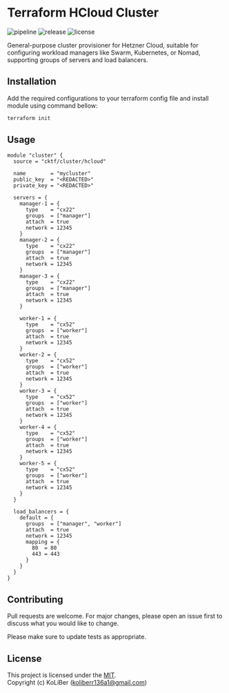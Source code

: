 # Terraform HCloud Cluster

![pipeline](https://github.com/cktf/terraform-hcloud-cluster/actions/workflows/ci.yml/badge.svg)
![release](https://img.shields.io/github/v/release/cktf/terraform-hcloud-cluster?display_name=tag)
![license](https://img.shields.io/github/license/cktf/terraform-hcloud-cluster)

General-purpose cluster provisioner for Hetzner Cloud, suitable for configuring workload managers like Swarm, Kubernetes, or Nomad, supporting groups of servers and load balancers.

## Installation

Add the required configurations to your terraform config file and install module using command bellow:

```bash
terraform init
```

## Usage

```hcl
module "cluster" {
  source = "cktf/cluster/hcloud"

  name        = "mycluster"
  public_key  = "<REDACTED>"
  private_key = "<REDACTED>"

  servers = {
    manager-1 = {
      type    = "cx22"
      groups  = ["manager"]
      attach  = true
      network = 12345
    }
    manager-2 = {
      type    = "cx22"
      groups  = ["manager"]
      attach  = true
      network = 12345
    }
    manager-3 = {
      type    = "cx22"
      groups  = ["manager"]
      attach  = true
      network = 12345
    }

    worker-1 = {
      type    = "cx52"
      groups  = ["worker"]
      attach  = true
      network = 12345
    }
    worker-2 = {
      type    = "cx52"
      groups  = ["worker"]
      attach  = true
      network = 12345
    }
    worker-3 = {
      type    = "cx52"
      groups  = ["worker"]
      attach  = true
      network = 12345
    }
    worker-4 = {
      type    = "cx52"
      groups  = ["worker"]
      attach  = true
      network = 12345
    }
    worker-5 = {
      type    = "cx52"
      groups  = ["worker"]
      attach  = true
      network = 12345
    }
  }

  load_balancers = {
    default = {
      groups  = ["manager", "worker"]
      attach  = true
      network = 12345
      mapping = {
        80  = 80
        443 = 443
      }
    }
  }
}
```

## Contributing

Pull requests are welcome. For major changes, please open an issue first to discuss what you would like to change.

Please make sure to update tests as appropriate.

## License

This project is licensed under the [MIT](LICENSE.md).  
Copyright (c) KoLiBer (koliberr136a1@gmail.com)

